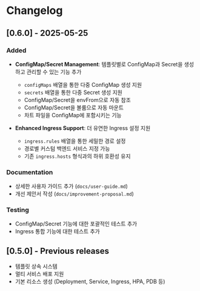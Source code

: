 # Changelog

## [0.6.0] - 2025-05-25

### Added
- **ConfigMap/Secret Management**: 템플릿별로 ConfigMap과 Secret을 생성하고 관리할 수 있는 기능 추가
  - `configMaps` 배열을 통한 다중 ConfigMap 생성 지원
  - `secrets` 배열을 통한 다중 Secret 생성 지원
  - ConfigMap/Secret을 envFrom으로 자동 참조
  - ConfigMap/Secret을 볼륨으로 자동 마운트
  - 차트 파일을 ConfigMap에 포함시키는 기능

- **Enhanced Ingress Support**: 더 유연한 Ingress 설정 지원
  - `ingress.rules` 배열을 통한 세밀한 경로 설정
  - 경로별 커스텀 백엔드 서비스 지정 가능
  - 기존 `ingress.hosts` 형식과의 하위 호환성 유지

### Documentation
- 상세한 사용자 가이드 추가 (`docs/user-guide.md`)
- 개선 제안서 작성 (`docs/improvement-proposal.md`)

### Testing
- ConfigMap/Secret 기능에 대한 포괄적인 테스트 추가
- Ingress 통합 기능에 대한 테스트 추가

## [0.5.0] - Previous releases
- 템플릿 상속 시스템
- 멀티 서비스 배포 지원
- 기본 리소스 생성 (Deployment, Service, Ingress, HPA, PDB 등)